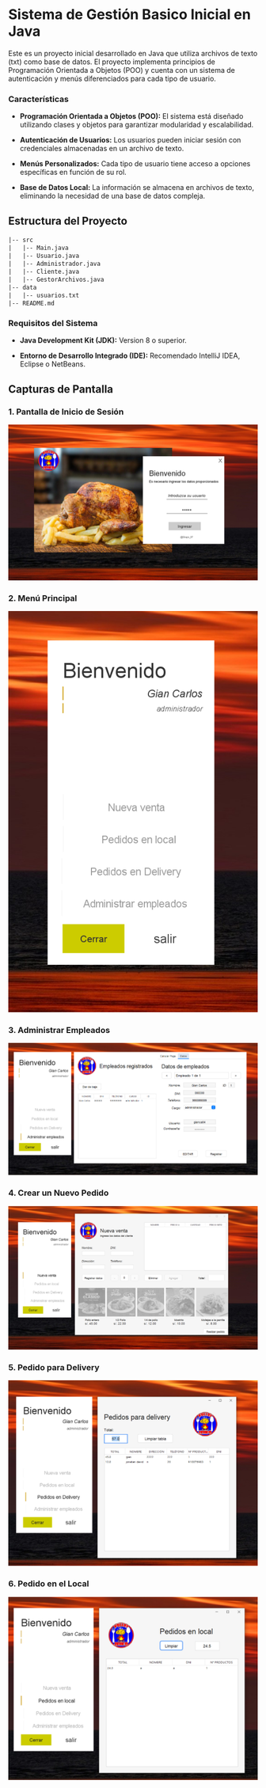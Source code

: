 # Sistema de Gestión Basico Inicial en Java

Este es un proyecto inicial desarrollado en Java que utiliza archivos de texto (txt) como base de datos. El proyecto implementa principios de Programación Orientada a Objetos (POO) y cuenta con un sistema de autenticación y menús diferenciados para cada tipo de usuario.

### Características

- **Programación Orientada a Objetos (POO):** El sistema está diseñado utilizando clases y objetos para garantizar modularidad y escalabilidad.

- **Autenticación de Usuarios:** Los usuarios pueden iniciar sesión con credenciales almacenadas en un archivo de texto.

- **Menús Personalizados:** Cada tipo de usuario tiene acceso a opciones específicas en función de su rol.

- **Base de Datos Local:** La información se almacena en archivos de texto, eliminando la necesidad de una base de datos compleja.

## Estructura del Proyecto

```proyecto-java
|-- src
|   |-- Main.java
|   |-- Usuario.java
|   |-- Administrador.java
|   |-- Cliente.java
|   |-- GestorArchivos.java
|-- data
|   |-- usuarios.txt
|-- README.md
```

### Requisitos del Sistema

- **Java Development Kit (JDK):** Version 8 o superior.

- **Entorno de Desarrollo Integrado (IDE):** Recomendado IntelliJ IDEA, Eclipse o NetBeans.

## Capturas de Pantalla

### 1. Pantalla de Inicio de Sesión
![Login](./img/login.png)

### 2. Menú Principal
![Menú Principal](./img/menu.png)

### 3. Administrar Empleados
![Administrar Empleados](./img/administrar_empleados.png)

### 4. Crear un Nuevo Pedido
![Nuevo Pedido](./img/nueva_pedido.png)

### 5. Pedido para Delivery
![Pedido Delivery](./img/pedido_delivery.png)

### 6. Pedido en el Local
![Pedido Local](./img/pedidos_local.png
)

